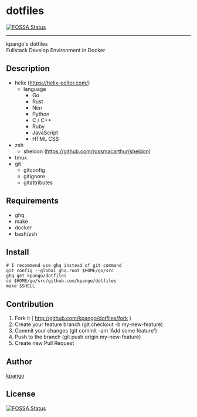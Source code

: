 # dotfiles
[![FOSSA Status](https://app.fossa.io/api/projects/git%2Bgithub.com%2Fkpango%2Fdotfiles.svg?type=shield)](https://app.fossa.io/projects/git%2Bgithub.com%2Fkpango%2Fdotfiles?ref=badge_shield)

----
kpango's dotfiles  
Fullstack Develop Environment in Docker

## Description

- helix (https://helix-editor.com/)
  - language
    - Go
    - Rust
    - Nim
    - Python
    - C / C++
    - Ruby
    - JavaScript
    - HTML CSS
- zsh
  - sheldon (https://github.com/rossmacarthur/sheldon)
- tmux
- git
  - gitconfig
  - gitignore
  - gitattributes

## Requirements
- ghq
- make
- docker
- bash/zsh

## Install
```shell
# I recommend use ghq instead of git command
git config --global ghq.root $HOME/go/src
ghq get kpango/dotfiles
cd $HOME/go/src/github.com/kpango/dotfiles
make $SHELL
```

## Contribution
1. Fork it ( http://github.com/kpango/dotfiles/fork )
2. Create your feature branch (git checkout -b my-new-feature)
3. Commit your changes (git commit -am 'Add some feature')
4. Push to the branch (git push origin my-new-feature)
5. Create new Pull Request

## Author

[kpango](https://github.com/kpango)


## License
[![FOSSA Status](https://app.fossa.io/api/projects/git%2Bgithub.com%2Fkpango%2Fdotfiles.svg?type=large)](https://app.fossa.io/projects/git%2Bgithub.com%2Fkpango%2Fdotfiles?ref=badge_large)
